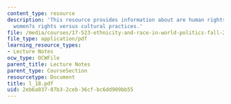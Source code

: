 ```yaml
---
content_type: resource
description: 'This resource provides information about are human rights universal?:
  women?s rights versus cultural practices.'
file: /media/courses/17-523-ethnicity-and-race-in-world-politics-fall-2005/2eb6a03787b32ceb36cfbc6dd909bb55_l_18.pdf
file_type: application/pdf
learning_resource_types:
- Lecture Notes
ocw_type: OCWFile
parent_title: Lecture Notes
parent_type: CourseSection
resourcetype: Document
title: l_18.pdf
uid: 2eb6a037-87b3-2ceb-36cf-bc6dd909bb55
---
```

